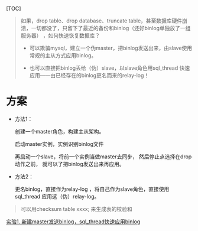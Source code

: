 [TOC]

> 如果，drop table、drop database、truncate table，甚至数据库硬件崩溃，一切都没了，只留下了最近的备份和binlog（还好binlog单独放了一组服务器） ，如何快速恢复数据库？
>
> - 可以欺骗mysql，建立一个伪master，把binlog发送出来，由slave使用常规的主从方式应用binlog。
>
> - 也可以直接把binlog丢给（伪）slave，以slave角色用sql_thread 快速应用——由已经存在的binlog更名而来的relay-log！

# 方案

- 方法1：

  创建一个master角色，构建主从架构。

  启动master实例，实例识别binlog文件

  再启动一个slave，将前一个实例当做master去同步， 然后停止点选择在drop动作之前， 就可以了把binlog发送出来再应用。

- 方法2：

  更名binlog，直接作为relay-log ，将自己作为slave角色，直接使用sql_thread 应用这（伪）relay-log。

  

> 可以用checksum table xxxx; 来生成表的校验和



[实验1. 新建master发送binlog，sql_thread快速应用binlog](.\11.通过binlog快速恢复：2.新master发送后sql_thread快速应用binlog.md)